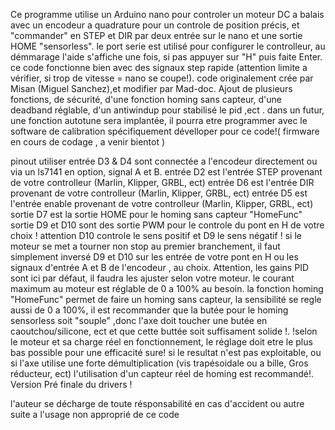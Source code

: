   Ce programme utilise un Arduino nano pour controler un moteur DC a balais avec un encodeur a quadrature pour un controle de position
  précis, et "commander" en STEP et DIR par deux entrée sur le nano et une sortie HOME "sensorless".
  le port serie est utilisé pour configurer le controlleur, au démmarage l'aide s'affiche une fois, 
  si pas appuyer sur "H" puis faite Enter.
  ce code fonctionne bien avec des signaux step rapide (attention limite a vérifier, si trop de vitesse = nano se coupe!).
  code originalement crée par Misan (Miguel Sanchez),et modifier par Mad-doc.
  Ajout de plusieurs fonctions, de sécurité, d'une fonction homing sans capteur, d'une deadband réglable,
  d'un antiwindup pour stabilisé le pid ,ect .
  dans un futur, une fonction autotune sera implantée, il pourra etre programmer avec le software de calibration 
  spécifiquement dévelloper pour ce code!( firmware en cours de codage , a venir bientot )
  
  pinout utiliser
  entrée D3 & D4 sont connectée a l'encodeur directement ou via un ls7141 en option, signal A et B.
  entrée D2 est l'entrée STEP provenant de votre controlleur (Marlin, Klipper, GRBL, ect)
  entrée D6 est l'entrée DIR provenant de votre controlleur (Marlin, Klipper, GRBL, ect)
  entrée D5 est l'entrée enable provenant de votre controlleur (Marlin, Klipper, GRBL, ect)
  sortie D7 est la sortie HOME pour le homing sans capteur "HomeFunc" 
  sortie D9 et D10 sont des sortie PWM pour le controle du pont en H de votre choix !
  attention D10 controle le sens positif et D9 le sens négatif ! 
  si le moteur se met a tourner non stop au premier branchement, il faut simplement inversé D9 et D10 
  sur les entrée de votre pont en H ou les signaux d'entrée A et B de l'encodeur , au choix.
  Attention, les gains PID sont ici par défaut, il faudra les ajuster selon votre moteur. 
  le courant maximum au moteur est réglable de 0 a 100% au besoin. 
  la fonction homing "HomeFunc" permet de faire un homing sans capteur, la sensibilité se regle aussi de 0 a 100%,
  il est recommander que la butée pour le homing sensorless soit "souple" ,donc l'axe doit toucher une butée en caoutchou/silicone, ect
  et que cette buttée soit suffisament solide !.
  !selon le moteur et sa charge réel en fonctionnement, le réglage doit etre le plus bas possible pour une efficacité sure!
  si le resultat n'est pas exploitable, ou si l'axe utilise une forte démultiplication (vis trapésoidale ou a bille,
  Gros réducteur, ect) l'utilisation d'un capteur réel de homing est recommandé!.
  Version Pré finale du drivers !

  l'auteur se décharge de toute résponsabilité en cas d'accident ou autre suite a l'usage non approprié de ce code
     
